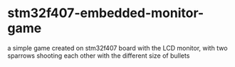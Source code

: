 # stm32f407-embedded-monitor-game
a simple game created on stm32f407 board with the LCD monitor, with two sparrows shooting each other with the different size of bullets
